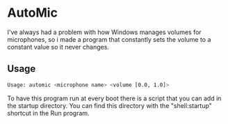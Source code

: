 # AutoMic

I've always had a problem with how Windows manages volumes for microphones, so i made a program that constantly sets the volume to a constant value so it never changes.

## Usage
```bash
Usage: automic <microphone name> <volume [0.0, 1.0]>
```

To have this program run at every boot there is a script that you can add in the startup directory.
You can find this directory with the "shell:startup" shortcut in the Run program.